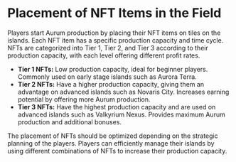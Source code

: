 # Placement of NFT Items in the Field

Players start Aurum production by placing their NFT items on tiles on the islands. Each NFT item has a specific production capacity and time cycle. NFTs are categorized into Tier 1, Tier 2, and Tier 3 according to their production capacity, with each level offering different profit rates.

- **Tier 1 NFTs:** Low production capacity, ideal for beginner players. Commonly used on early stage islands such as Aurora Terra.
- **Tier 2 NFTs:** Have a higher production capacity, giving them an advantage on advanced islands such as Novaris City. Increases earning potential by offering more Aurum production.
- **Tier 3 NFTs:** Have the highest production capacity and are used on advanced islands such as Valkyrium Nexus. Provides maximum Aurum production and additional bonuses.

The placement of NFTs should be optimized depending on the strategic planning of the players. Players can efficiently manage their islands by using different combinations of NFTs to increase their production capacity.
